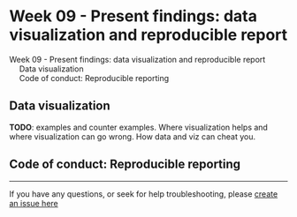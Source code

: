 # Week 09 - Present findings: data visualization and reproducible report

<div id="toc">

<!-- TOC -->

- [Week 09 - Present findings: data visualization and reproducible report](#week-09---present-findings-data-visualization-and-reproducible-report)
    - [Data visualization](#data-visualization)
    - [Code of conduct: Reproducible reporting](#code-of-conduct-reproducible-reporting)

<!-- /TOC -->

</div>

## Data visualization

**TODO**: examples and counter examples. Where visualization helps and where visualization can go wrong. How data and viz can cheat you.

## Code of conduct: Reproducible reporting

------

If you have any questions, or seek for help troubleshooting, please [create an issue here](https://github.com/hupili/python-for-data-and-media-communication-gitbook/issues/new)
